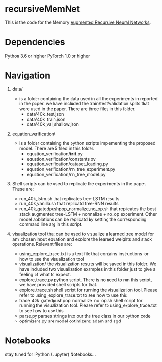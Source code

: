 # recursiveMemNet

This is the code for the Memory [Augmented Recursive Neural Networks](https://arxiv.org/abs/1911.01545).

# Dependencies
Python 3.6 or higher
PyTorch 1.0 or higher

# Navigation
1. data/ 
    * is a folder containing the data used in all the experiments in reported in the paper. we have included the train/test/validation splits that were used in the paper. There are three files in this folder. 
        - data/40k_test.json
        - data/40k_train.json
        - data/40k_val_shallow.json
2. equation_verification/
    * is a folder containing the python scripts implementing the proposed model. There are 5 filed in this folder.
        - equation_verification/__init__.py
        - equation_verification/constants.py
        - equation_verification/dataset_loading.py
        - equation_verification/nn_tree_experiment.py
        - equation_verification/nn_tree_model.py
3. Shell scripts can be used to replicate the experiments in the paper. These are:
    - run_40k_lstm.sh that replicates tree-LSTM results
    - run_40k_vanilla.sh that replicatd tree-RNN results
    - run_40k_gatedpushpop_normalize_no_op.sh that replicates the best stack augmented tree-LSTM + normalize + no_op experiment. Other model abblations can be replicatd by setting the corresponding command line arg in this script.

4. visualization tool that can be used to visualize a learned tree model for any chosen input equation and explore the learned weights and stack operations. Relevant files are:
    - using_explore_trace.txt is a text file that contains instructions for how to use the visualization tool
    - visualization/ the visualization results will be saved in this folder. We have included two visualization examples in this folder just to give a feeling of what to expect. 
    - explore_trace.py python script. There is no need to run this script, we have provided shell scripts for that.
    - explore_trace.sh shell script for running the visualization tool. Please refer to using_explore_trace.txt to see how to use this
    - trace_40k_gatedpushpop_normalize_no_op.sh shell script for running the visualization tool. Please refer to using_explore_trace.txt to see how to use this
    - parse.py parses strings into our the tree class in our python code
    - optimizers.py are model optimizers: adam and sgd


# Notebooks
stay tuned for IPython (Jupyter) Notebooks...
